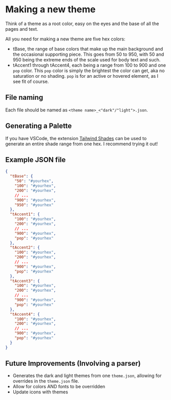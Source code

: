 # Making a new theme

Think of a theme as a root color, easy on the eyes and the base of all the pages and text.

All you need for making a new theme are five hex colors:

- tBase, the range of base colors that make up the main background and the occasional supporting piece. This goes from 50 to 950, with 50 and 950 being the extreme ends of the scale used for body text and such.
- tAccent1 through tAccent4, each being a range from 100 to 900 and one `pop` color. This `pop` color is simply the brightest the color can get, aka no saturation or no shading. `pop` is for an active or hovered element, as I see fit of course.

## File naming

Each file should be named as `<theme name>_<"dark"/"light">.json`.

## Generating a Palette

If you have VSCode, the extension [Tailwind Shades](https://marketplace.visualstudio.com/items?itemName=bourhaouta.tailwindshades) can be used to generate an entire shade range from one hex. I recommend trying it out!

## Example JSON file

```json
{
  "tBase": {
    "50": "#yourhex",
    "100": "#yourhex",
    "200": "#yourhex",
    // ...
    "900": "#yourhex",
    "950": "#yourhex"
  },
  "tAccent1": {
    "100": "#yourhex",
    "200": "#yourhex",
    // ...
    "900": "#yourhex",
    "pop": "#yourhex"
  },
  "tAccent2": {
    "100": "#yourhex",
    "200": "#yourhex",
    // ...
    "900": "#yourhex",
    "pop": "#yourhex"
  },
  "tAccent3": {
    "100": "#yourhex",
    "200": "#yourhex",
    // ...
    "900": "#yourhex",
    "pop": "#yourhex"
  },
  "tAccent4": {
    "100": "#yourhex",
    "200": "#yourhex",
    // ...
    "900": "#yourhex",
    "pop": "#yourhex"
  }
}
```

## Future Improvements (Involving a parser)

- Generates the dark and light themes from one `theme.json`, allowing for overrides in the `theme.json` file.
- Allow for colors AND fonts to be overridden
- Update icons with themes
